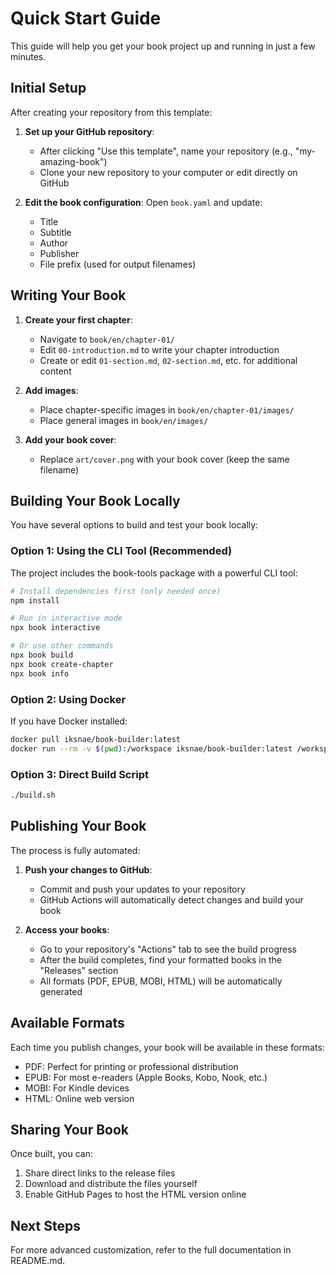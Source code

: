 # Quick Start Guide

This guide will help you get your book project up and running in just a few minutes.

## Initial Setup

After creating your repository from this template:

1. **Set up your GitHub repository**:
   - After clicking "Use this template", name your repository (e.g., "my-amazing-book")
   - Clone your new repository to your computer or edit directly on GitHub

2. **Edit the book configuration**:
   Open `book.yaml` and update:
   - Title
   - Subtitle
   - Author
   - Publisher
   - File prefix (used for output filenames)

## Writing Your Book

1. **Create your first chapter**:
   - Navigate to `book/en/chapter-01/`
   - Edit `00-introduction.md` to write your chapter introduction
   - Create or edit `01-section.md`, `02-section.md`, etc. for additional content

2. **Add images**:
   - Place chapter-specific images in `book/en/chapter-01/images/`
   - Place general images in `book/en/images/`

3. **Add your book cover**:
   - Replace `art/cover.png` with your book cover (keep the same filename)

## Building Your Book Locally

You have several options to build and test your book locally:

### Option 1: Using the CLI Tool (Recommended)

The project includes the book-tools package with a powerful CLI tool:

```bash
# Install dependencies first (only needed once)
npm install

# Run in interactive mode
npx book interactive

# Or use other commands
npx book build
npx book create-chapter
npx book info
```

### Option 2: Using Docker

If you have Docker installed:

```bash
docker pull iksnae/book-builder:latest
docker run --rm -v $(pwd):/workspace iksnae/book-builder:latest /workspace/build.sh
```

### Option 3: Direct Build Script

```bash
./build.sh
```

## Publishing Your Book

The process is fully automated:

1. **Push your changes to GitHub**:
   - Commit and push your updates to your repository
   - GitHub Actions will automatically detect changes and build your book

2. **Access your books**:
   - Go to your repository's "Actions" tab to see the build progress
   - After the build completes, find your formatted books in the "Releases" section
   - All formats (PDF, EPUB, MOBI, HTML) will be automatically generated

## Available Formats

Each time you publish changes, your book will be available in these formats:

- PDF: Perfect for printing or professional distribution
- EPUB: For most e-readers (Apple Books, Kobo, Nook, etc.)
- MOBI: For Kindle devices
- HTML: Online web version

## Sharing Your Book

Once built, you can:

1. Share direct links to the release files
2. Download and distribute the files yourself
3. Enable GitHub Pages to host the HTML version online

## Next Steps

For more advanced customization, refer to the full documentation in README.md.